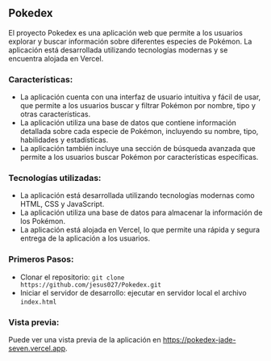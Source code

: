 ## Pokedex

El proyecto Pokedex es una aplicación web que permite a los usuarios explorar y buscar información sobre diferentes especies de Pokémon. La aplicación está desarrollada utilizando tecnologías modernas y se encuentra alojada en Vercel.

### Características:

* La aplicación cuenta con una interfaz de usuario intuitiva y fácil de usar, que permite a los usuarios buscar y filtrar Pokémon por nombre, tipo y otras características.
* La aplicación utiliza una base de datos que contiene información detallada sobre cada especie de Pokémon, incluyendo su nombre, tipo, habilidades y estadísticas.
* La aplicación también incluye una sección de búsqueda avanzada que permite a los usuarios buscar Pokémon por características específicas.

### Tecnologías utilizadas:

- La aplicación está desarrollada utilizando tecnologías modernas como HTML, CSS y JavaScript.
- La aplicación utiliza una base de datos para almacenar la información de los Pokémon.
- La aplicación está alojada en Vercel, lo que permite una rápida y segura entrega de la aplicación a los usuarios.

### Primeros Pasos:

- Clonar el repositorio: `git clone https://github.com/jesus027/Pokedex.git`
- Iniciar el servidor de desarrollo: ejecutar en servidor local el archivo `index.html`

### Vista previa:

Puede ver una vista previa de la aplicación en https://pokedex-jade-seven.vercel.app.
